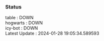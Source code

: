 ### Status


table : DOWN  
hogwarts : DOWN  
icy-bot : DOWN  
Latest Update : 2024-01-28 19:05:34.589593
